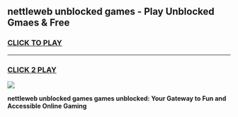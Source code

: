 
## nettleweb unblocked games - Play Unblocked Gmaes & Free
<h3>
<a href="https://premium.freeplayer.one?title=nettleweb_unblocked_games&ref=19F">CLICK TO PLAY</a></h3>
<hr>

<h3>
<a href="https://premium.freeplayer.one?title=nettleweb_unblocked_games&ref=19F">CLICK 2 PLAY</a>
  
</h3>

<a href="https://premium.freeplayer.one?title=nettleweb_unblocked_games&ref=19F/"><img src="https://clearcache.store/games.png"></a>


**nettleweb unblocked games games unblocked: Your Gateway to Fun and Accessible Online Gaming**
